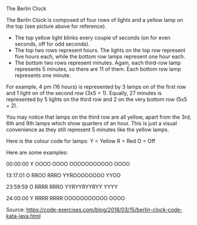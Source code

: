 The Berlin Clock

The Berlin Clock is composed of four rows of lights and a yellow lamp on the top (see picture above for reference).

* The top yellow light blinks every couple of seconds (on for even seconds, off for odd seconds).
* The top two rows represent hours. The lights on the top row represent five hours each, while the bottom row lamps represent one hour each.
* The bottom two rows represent minutes. Again, each third-row lamp represents 5 minutes, so there are 11 of them. Each bottom row lamp represents one minute.

For example, 4 pm (16 hours) is represented by 3 lamps on of the first row and 1 light on of the second row (3x5 + 1). Equally, 27 minutes is represented by 5 lights on the third row and 2 on the very bottom row (5x5 + 2).

You may notice that lamps on the third row are all yellow, apart from the 3rd, 6th and 9th lamps which show quarters of an hour. This is just a visual convenience as they still represent 5 minutes like the yellow lamps.

Here is the colour code for lamps:
Y = Yellow
R = Red
O = Off

Here are some examples:


00:00:00    Y OOOO OOOO OOOOOOOOOOO OOOO

13:17:01    O RROO RRRO YYROOOOOOOO YYOO

23:59:59    O RRRR RRRO YYRYYRYYRYY YYYY

24:00:00    Y RRRR RRRR OOOOOOOOOOO OOOO



Source: https://code-exercises.com/blog/2018/03/15/berlin-clock-code-kata-java.html
